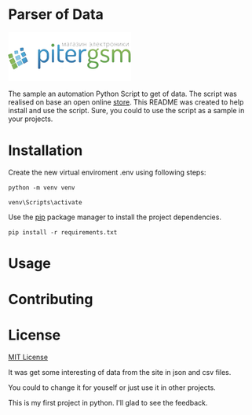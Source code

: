 # Parser of Data 

![PiterGSM](https://github.com/ToshiroAkihabara/PiterGSM/blob/main/pitergsm.webp)


The sample an automation Python Script to get of data.
The script was realised on base an open online [store](https://pitergsm.ru).
This README was created to help install and use the script.
Sure, you could to use the script as a sample in your projects.

# Installation

Create the new virtual enviroment .env using following steps:
```
python -m venv venv
```
```
venv\Scripts\activate
```
Use the [pip](https://pip.pypa.io/en/stable/) package manager to install the project dependencies.

```
pip install -r requirements.txt
```
# Usage



# Contributing


# License

[MIT License](https://choosealicense.com/licenses/mit/)




It was get some interesting of data from the site in json and csv files. 

You could to change it for youself or just use it in other projects. 

This is my first project in python. I'll glad to see the feedback.

